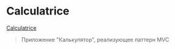 # Calculatrice

[Calculatrice](https://github.com/cyrillelamal/calculatrice)

> Приложение "Калькулятор", реализующее паттерн MVC
